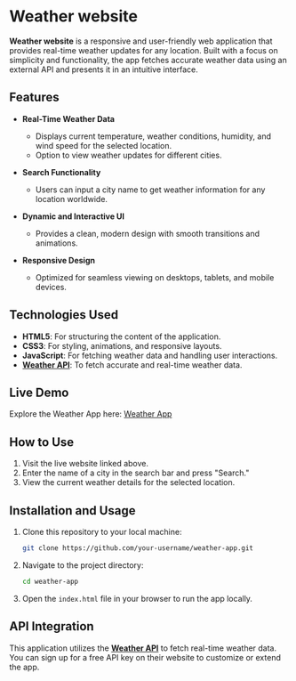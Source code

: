 

# Weather website  

**Weather website** is a responsive and user-friendly web application that provides real-time weather updates for any location. Built with a focus on simplicity and functionality, the app fetches accurate weather data using an external API and presents it in an intuitive interface.  

## Features  

- **Real-Time Weather Data**  
  - Displays current temperature, weather conditions, humidity, and wind speed for the selected location.  
  - Option to view weather updates for different cities.  

- **Search Functionality**  
  - Users can input a city name to get weather information for any location worldwide.  

- **Dynamic and Interactive UI**  
  - Provides a clean, modern design with smooth transitions and animations.  

- **Responsive Design**  
  - Optimized for seamless viewing on desktops, tablets, and mobile devices.  

## Technologies Used  

- **HTML5**: For structuring the content of the application.  
- **CSS3**: For styling, animations, and responsive layouts.  
- **JavaScript**: For fetching weather data and handling user interactions.  
- **[Weather API](https://www.weatherapi.com/)**: To fetch accurate and real-time weather data.  
  

## Live Demo  

Explore the Weather App here: [Weather App](https://project-weather-website.netlify.app)  

## How to Use  

1. Visit the live website linked above.  
2. Enter the name of a city in the search bar and press "Search."  
3. View the current weather details for the selected location.  

## Installation and Usage  

1. Clone this repository to your local machine:  
   ```bash  
   git clone https://github.com/your-username/weather-app.git  
   ```  
2. Navigate to the project directory:  
   ```bash  
   cd weather-app  
   ```  
3. Open the `index.html` file in your browser to run the app locally.  

## API Integration  

This application utilizes the **[Weather API](https://www.weatherapi.com/)** to fetch real-time weather data. You can sign up for a free API key on their website to customize or extend the app.  

